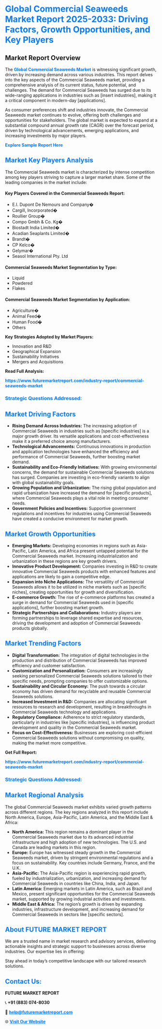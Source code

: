 <h1 style="color: #007BFF;">Global Commercial Seaweeds Market Report 2025-2033: Driving Factors, Growth Opportunities, and Key Players</h1>

<section id="overview">
<h2>Market Report Overview</h2>
<p>The <a href="https://www.futuremarketreport.com/industry-report/commercial-seaweeds-market" style="color: #007BFF; text-decoration: none;"><strong>Global Commercial Seaweeds Market</strong></a> is witnessing significant growth, driven by increasing demand across various industries. This report delves into the key aspects of the Commercial Seaweeds market, providing a comprehensive analysis of its current status, future potential, and challenges. The demand for Commercial Seaweeds has surged due to its wide-ranging applications in industries such as [insert industries], making it a critical component in modern-day [applications].</p>
<p>As consumer preferences shift and industries innovate, the Commercial Seaweeds market continues to evolve, offering both challenges and opportunities for stakeholders. The global market is expected to expand at a substantial compound annual growth rate (CAGR) over the forecast period, driven by technological advancements, emerging applications, and increasing investments by major players.</p>
</section>

<section id="overview">
<p><a href="https://www.futuremarketreport.com/request-sample/reportId=87201" style="color: #007BFF; text-decoration: none;"><strong>Explore Sample Report Here</strong></a></p>
</section>

<section id="key-players">
<h2 style="color: #007BFF;">Market Key Players Analysis</h2>
<p>The Commercial Seaweeds market is characterized by intense competition among key players striving to capture a larger market share. Some of the leading companies in the market include:</p>
<h4>Key Players Covered in the Commercial Seaweeds Report:</h4>
<ul><li>E.I. Dupont De Nemours and Company�</li><li>Cargill, Incorporated�</li><li>Roullier Group�</li><li>Compo Gmbh &amp; Co. Kg�</li><li>Biostadt India Limited�</li><li>Acadian Seaplants Limited�</li><li>Brandt�</li><li>CP Kelco�</li><li>Gelymar�</li><li>Seasol International Pty. Ltd</li></ul>
<h4>Commercial Seaweeds Market Segmentation by Type:</h4>
<ul><li>Liquid</li><li>Powdered</li><li>Flakes</li></ul>

<h4>Commercial Seaweeds Market Segmentation by Application:</h4>
<ul><li>Agriculture�</li><li>Animal Feed�</li><li>Human Food�</li><li>Others</li></ul>
<p><strong>Key Strategies Adopted by Market Players:</strong></p>
<ul>
<li>Innovation and R&D</li>
<li>Geographical Expansion</li>
<li>Sustainability Initiatives</li>
<li>Mergers and Acquisitions</li>
</ul>
</section>

<section>
<p><strong>Read Full Analysis: </strong></p><a href="https://www.futuremarketreport.com/industry-report/commercial-seaweeds-market" style="color: #007BFF; text-decoration: none;"><strong>https://www.futuremarketreport.com/industry-report/commercial-seaweeds-market</strong></a>
<h3 style="color: #007BFF;">Strategic Questions Addressed:</h3>
</section>

<section id="driving-factors">
<h2 style="color: #007BFF;">Market Driving Factors</h2>
<ul>
<li><strong>Rising Demand Across Industries:</strong> The increasing adoption of Commercial Seaweeds in industries such as [specific industries] is a major growth driver. Its versatile applications and cost-effectiveness make it a preferred choice among manufacturers.</li>
<li><strong>Technological Advancements:</strong> Continuous innovations in production and application technologies have enhanced the efficiency and performance of Commercial Seaweeds, further boosting market demand.</li>
<li><strong>Sustainability and Eco-Friendly Initiatives:</strong> With growing environmental concerns, the demand for sustainable Commercial Seaweeds solutions has surged. Companies are investing in eco-friendly variants to align with global sustainability goals.</li>
<li><strong>Growing Population and Urbanization:</strong> The rising global population and rapid urbanization have increased the demand for [specific products], where Commercial Seaweeds plays a vital role in meeting consumer needs.</li>
<li><strong>Government Policies and Incentives:</strong> Supportive government regulations and incentives for industries using Commercial Seaweeds have created a conducive environment for market growth.</li>
</ul>
</section>

<section id="growth-opportunities">
<h2 style="color: #007BFF;">Market Growth Opportunities</h2>
<ul>
<li><strong>Emerging Markets:</strong> Developing economies in regions such as Asia-Pacific, Latin America, and Africa present untapped potential for the Commercial Seaweeds market. Increasing industrialization and urbanization in these regions are key growth drivers.</li>
<li><strong>Innovative Product Development:</strong> Companies investing in R&D to create innovative Commercial Seaweeds products with enhanced features and applications are likely to gain a competitive edge.</li>
<li><strong>Expansion into Niche Applications:</strong> The versatility of Commercial Seaweeds allows it to be utilized in niche markets such as [specific niches], creating opportunities for growth and diversification.</li>
<li><strong>E-commerce Growth:</strong> The rise of e-commerce platforms has created a surge in demand for Commercial Seaweeds used in [specific applications], further boosting market growth.</li>
<li><strong>Strategic Partnerships and Collaborations:</strong> Industry players are forming partnerships to leverage shared expertise and resources, driving the development and adoption of Commercial Seaweeds products globally.</li>
</ul>
</section>

<section id="trending-factors">
<h2 style="color: #007BFF;">Market Trending Factors</h2>
<ul>
<li><strong>Digital Transformation:</strong> The integration of digital technologies in the production and distribution of Commercial Seaweeds has improved efficiency and customer satisfaction.</li>
<li><strong>Customization and Personalization:</strong> Consumers are increasingly seeking personalized Commercial Seaweeds solutions tailored to their specific needs, prompting companies to offer customizable options.</li>
<li><strong>Sustainability and Circular Economy:</strong> The push towards a circular economy has driven demand for recyclable and reusable Commercial Seaweeds solutions.</li>
<li><strong>Increased Investment in R&D:</strong> Companies are allocating significant resources to research and development, resulting in breakthroughs in Commercial Seaweeds technology and applications.</li>
<li><strong>Regulatory Compliance:</strong> Adherence to strict regulatory standards, particularly in industries like [specific industries], is influencing product development and quality in the Commercial Seaweeds market.</li>
<li><strong>Focus on Cost-Effectiveness:</strong> Businesses are exploring cost-efficient Commercial Seaweeds solutions without compromising on quality, making the market more competitive.</li>
</ul>
</section>

<section>
<p><strong>Get Full Report: </strong></p><a href="https://www.futuremarketreport.com/industry-report/commercial-seaweeds-market" style="color: #007BFF; text-decoration: none;"><strong>https://www.futuremarketreport.com/industry-report/commercial-seaweeds-market</strong></a>
<h3 style="color: #007BFF;">Strategic Questions Addressed:</h3>
</section>


<section id="regional-analysis">
<h2 style="color: #007BFF;">Market Regional Analysis</h2>
<p>The global Commercial Seaweeds market exhibits varied growth patterns across different regions. The key regions analyzed in this report include North America, Europe, Asia-Pacific, Latin America, and the Middle East & Africa:</p>
<ul>
<li><strong>North America:</strong> This region remains a dominant player in the Commercial Seaweeds market due to its advanced industrial infrastructure and high adoption of new technologies. The U.S. and Canada are leading markets in this region.</li>
<li><strong>Europe:</strong> Europe has witnessed steady growth in the Commercial Seaweeds market, driven by stringent environmental regulations and a focus on sustainability. Key countries include Germany, France, and the U.K.</li>
<li><strong>Asia-Pacific:</strong> The Asia-Pacific region is experiencing rapid growth, fueled by industrialization, urbanization, and increasing demand for Commercial Seaweeds in countries like China, India, and Japan.</li>
<li><strong>Latin America:</strong> Emerging markets in Latin America, such as Brazil and Mexico, present significant opportunities for the Commercial Seaweeds market, supported by growing industrial activities and investments.</li>
<li><strong>Middle East & Africa:</strong> The region’s growth is driven by expanding industries, infrastructure development, and increasing demand for Commercial Seaweeds in sectors like [specific sectors].</li>
</ul>
</section>

<footer>
<h2 style="color: #007BFF;">About FUTURE MARKET REPORT</h2>
<p>We are a trusted name in market research and advisory services, delivering actionable insights and strategic support to businesses across diverse industries. Our expertise lies in offering:</p>

<p>Stay ahead in today’s competitive landscape with our tailored research solutions.</p>

<h2 style="color: #007BFF;">Contact Us:</h2>
<p><strong>FUTURE MARKET REPORT</strong></p>
<p>📞 <strong>+91 (883) 074-8030</strong></p>
<p>📧 <strong><a href="mailto:help@futuremarketreport.com" style="color: #007BFF;">help@futuremarketreport.com</a></strong></p>
<p>🌐 <strong><a href="https://www.futuremarketreport.com/" style="color: #007BFF;">Visit Our Website</a></strong></p>
</footer>